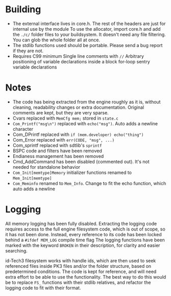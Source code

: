 # Building
- The external interface lives in core.h. 
  The rest of the headers are just for internal use by the module
  To use the allocator, import core.h and add the `./c/` folder files to your buildsystem.
  It doesn't need any file filtering. You can glob the whole folder all at once.
- The stdlib functions used should be portable. Please send a bug report if they are not.
- Requires C99 minimum 
  Single line comments with `//`
  Arbitrary positioning of variable declarations inside a block
  for-loop sentry variable declarations

# Notes
- The code has being extracted from the engine roughly as it is, without cleaning, readability changes or extra documentation. Original comments are kept, but they are very sparse.
- Cvars replaced with `MemCfg mem;` stored in `state.c`
- `Com_Printf("msg\n")` replaced with `echo("msg")`. Auto adds a newline character
- Com_DPrintf replaced with `if (mem.developer) echo("thing")`
- Com_Error replaced with `err(CODE, "msg", ...)`
- Com_sprintf replaced with sdtlib's `sprintf`
- BSPC code and filters have been removed
- Endianess management has been removed
- Cmd_AddCommand has been disabled (commented out). It's not needed for standalone behavior
- `Com_Init[memtype]Memory` initializer functions renamed to `Mem_Init[memtype]`
- `Com_Meminfo` renamed to `Mem_Info`. Change to fit the echo function, which auto adds a newline

# Logging
All memory logging has been fully disabled.
Extracting the logging code requires access to the full engine filesystem code, which is out of scope, so it has not been done. Instead, every reference to its code has been locked behind a `#ifdef MEM_LOG` compile time flag
The logging functions have been marked with the keyword `BROKEN` in their description, for clarity and easier searching.

id-Tech3 filesystem works with handle ids, which are then used to seek referenced files inside PK3 files and/or the folder structure, based on predetermined conditions.
The code is kept for reference, and will need extra effort to be able to use the functionality.
The best way to do this would be to replace `FS_` functions with their stdlib relatives, and refactor the logging code to fit with their format.
